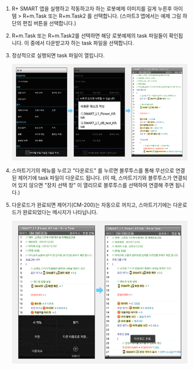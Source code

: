 1. R+ SMART 앱을 실행하고 작동하고자 하는 로봇예제 이미지를 길게 누른후 아이템 > R+m.Task 또는 R+m.Task2 를 선택합니다. (스마트3 앱에서는 예제 그림 하단의 편집 버튼을 선택합니다.)
2. R+m.Task 또는 R+m.Task2를 선택하면 해당 로봇예제의 task 파일들이 확인됩니다. 이 중에서 다운받고자 하는 task 파일을 선택합니다.
3. 정상적으로 실행되면 task 파일이 열립니다.

   ![](/assets/images/sw/mobile/image16_kr.gif)

4. 스마트기기의 메뉴를 누르고 "다운로드" 를 누르면 블루투스를 통해 무선으로 연결된 제어기에 task 파일이 다운로드 됩니다. (이 때, 스마트기기와 블루투스가 연결되어 있지 않으면 "장치 선택 창" 이 열리므로 블루투스를 선택하여 연결해 주면 됩니다.)
5. 다운로드가 완료되면 제어기(CM-200)는 자동으로 꺼지고, 스마트기기에는 다운로드가 완료되었다는 메시지가 나타납니다.

   ![](/assets/images/sw/mobile/image17_kr.gif)
